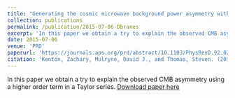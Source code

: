 ```yaml
---
title: "Generating the cosmic microwave background power asymmetry with gNL"
collection: publications
permalink: /publication/2015-07-06-Dbranes
excerpt: 'In this paper we obtain a try to explain the observed CMB asymmetry using a higher order term in a Taylor series.'
date: 2015-07-06
venue: 'PRD'
paperurl: 'https://journals.aps.org/prd/abstract/10.1103/PhysRevD.92.023505'
citation: 'Kenton, Zachary, Mulryne, David J., and Thomas, Steven. (2015). "Generating the cosmic microwave background power asymmetry with gNL." <i>PRD</i>.'
---
```

In this paper we obtain a try to explain the observed CMB asymmetry using a higher order term in a Taylor series.
[Download paper here](https://arxiv.org/pdf/1504.05736.pdf)
